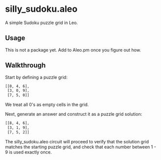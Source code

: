 # silly_sudoku.aleo

A simple Sudoku puzzle grid in Leo.

## Usage

This is not a package yet. Add to Aleo.pm once you figure out how.

## Walkthrough

Start by defining a puzzle grid:

```bash
[[0, 4, 6],
 [3, 0, 9],
 [7, 5, 0]]
```

We treat all 0's as empty cells in the grid.

Next, generate an answer and construct it as a puzzle grid solution:

```bash
[[8, 4, 6],
 [3, 1, 9],
 [7, 5, 2]]
```

The silly_sudoku.aleo circuit will proceed to verify that the solution grid matches the starting puzzle grid, and check that each number between 1 - 9 is used exactly once.
